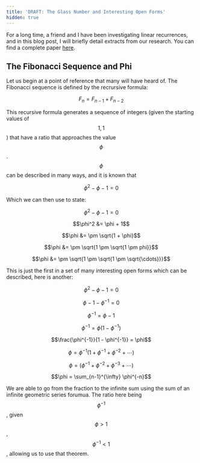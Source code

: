 ```yaml
---
title: 'DRAFT: The Glass Number and Interesting Open Forms'
hidden: true
---
```


For a long time, a friend and I have been investigating linear recurrences, and in this blog post, I will briefly detail extracts from our research. You can find a complete paper [here](https://www.overleaf.com/read/rxxktbhpdrdt).

<!--more-->

## The Fibonacci Sequence and Phi

Let us begin at a point of reference that many will have heard of. The Fibonacci sequence is defined by the recrursive formula:

$$F_n = F_{n-1} + F_{n-2}$$

This recursive formula generates a sequence of integers (given the starting values of $$1, 1$$) that have a ratio that approaches the value $$\phi$$. $$\phi$$ can be described in many ways, and it is known that

$$\phi^2 - \phi - 1 = 0$$

Which we can then use to state:

$$\phi^2 - \phi - 1 = 0$$

$$\phi^2 &= \phi + 1$$

$$\phi &= \pm \sqrt{1 + \phi}$$

$$\phi &= \pm \sqrt{1 \pm \sqrt{1 \pm phi}}$$

$$\phi &= \pm \sqrt{1 \pm \sqrt{1 \pm \sqrt{\cdots}}}$$

This is just the first in a set of many interesting open forms which can be described, here is another:

$$\phi^2 - \phi - 1 = 0$$

$$\phi - 1 - \phi^{-1} = 0$$

$$\phi^{-1} = \phi - 1$$

$$\phi^{-1} = \phi\left(1 - \phi^{-1}\right)$$

$$\frac{\phi^{-1}}{1 - \phi^{-1}} = \phi$$

$$\phi = \phi^{-1}(1 + \phi^{-1} + \phi^{-2} + \cdots)$$

$$\phi = (\phi^{-1} + \phi^{-2} + \phi^{-3} + \cdots)$$

$$\phi = \sum_{n-1}^{\infty} \phi^{-n}$$

We are able to go from the fraction to the infinite sum using the sum of an infinite geometric series forumua. The ratio here being $$\phi^{-1}$$, given $$\phi > 1$$, $$\phi^{-1} < 1$$, allowing us to use that theorem.
